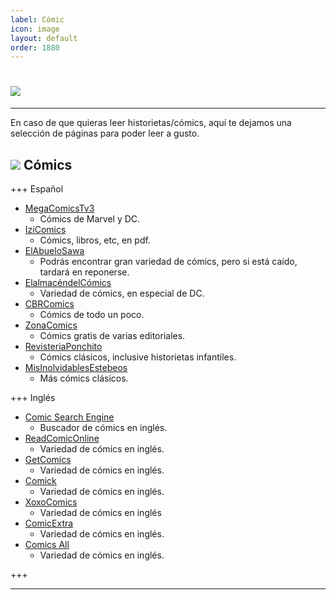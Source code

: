 ```yaml
---
label: Cómic
icon: image
layout: default
order: 1880
---
```



# ![](https://i.postimg.cc/Hx85rMz8/cooomic.png)


---

En caso de que quieras leer historietas/cómics, aquí te dejamos una selección de páginas para poder leer a gusto.


## ![](https://i.postimg.cc/fyHqs50r/Proyecto-nuevo-2.png) Cómics


+++ Español


- [MegaComicsTv3](https://megacomicstv3.blogspot.com/)
    - Cómics de Marvel y DC.
- [IziComics](https://www.izicomics.com/)
    - Cómics, libros, etc, en pdf.
- [ElAbueloSawa](https://www.elabuelosawa.org/)
    - Podrás encontrar gran variedad de cómics, pero si está caído, tardará en reponerse.
- [ElalmacéndelCómics](http://elalmacendelcomics.blogspot.com/)
    - Variedad de cómics, en especial de DC.
- [CBRComics](https://cbrcomics.net/)
    - Cómics de todo un poco.
- [ZonaComics](https://zonacomics.com/)
    - Cómics gratis de varias editoriales.
- [RevisteriaPonchito](http://revisteriaponchito.com/)
    - Cómics clásicos, inclusive historietas infantiles.
- [MisInolvidablesEstebeos](http://misinolvidablestebeos.blogspot.com/)
    - Más cómics clásicos.


+++ Inglés


- [Comic Search Engine](https://cse.google.com/cse?cx=006516753008110874046:p4hgytyrohg)
    - Buscador de cómics en inglés.
- [ReadComicOnline](https://readcomiconline.li/)
    - Variedad de cómics en inglés.
- [GetComics](https://getcomics.info/)
    - Variedad de cómics en inglés.
- [Comick](https://comick.app/home)
    - Variedad de cómics en inglés.
- [XoxoComics](https://xoxocomics.com/)
    - Variedad de cómics en inglés
- [ComicExtra](https://www.comicextra.com/)
    - Variedad de cómics en inglés.
- [Comics All](https://comics-all.com/)
    - Variedad de cómics en inglés.


+++

---




